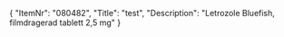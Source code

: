 {
  "ItemNr": "080482",
  "Title": "test",
  "Description": "Letrozole Bluefish, filmdragerad tablett 2,5 mg"
}